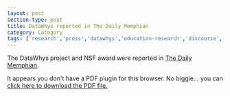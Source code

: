 ```yaml
---
layout: post
section-type: post
title: DataWhys reported in The Daily Memphian
category: Category
tags: ['research','press','datawhys','education-research','discourse', 'nlp','its','data-science','machine-learning','programming','statistics']
---
```

The DataWhys project and NSF award were reported in [The Daily Memphian](https://dailymemphian.com/section/business/article/10679/university-memphis-google-facebook-data-driven-learning-jupyter-blockly).

<object data="https://blogs.memphis.edu/aolney/files/2020/02/The-Daily-Memphian-datawhys-021220.pdf" type="application/pdf" width="100%" height="600px">
 
  <p>It appears you don't have a PDF plugin for this browser.
  No biggie... you can <a href="https://blogs.memphis.edu/aolney/files/2020/02/The-Daily-Memphian-datawhys-021220.pdf">click here to
  download the PDF file.</a></p>
  
</object>
